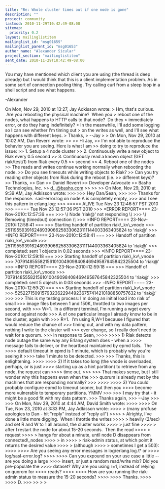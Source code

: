 ```yaml
---
title: "Re: Whole cluster times out if one node is gone"
description: ""
project: community
lastmod: 2010-11-29T10:42:49-08:00
sitemap:
  priority: 0.2
layout: mailinglistitem
mailinglist_id: "msg01659"
mailinglist_parent_id: "msg01653"
author_name: "Alexander Sicular"
project_section: "mailinglistitem"
sent_date: 2010-11-29T10:42:49-08:00
---
```



You may have mentioned which client you are using (the thread is deep
already) but I would think that this is a client implementation
problem. As in some sort of connection pooling thing. Try calling curl
from a sleep loop in a shell script and see what happens.

-Alexander

On Mon, Nov 29, 2010 at 13:27, Jay Adkisson  wrote:
&gt; Hm, that's curious.  Are you rebooting the physical machine?  When you
&gt; reboot one of the nodes, what happens to HTTP calls to that node?  Do they
&gt; immediately error, or do they hang indefinitely?
&gt; In the meanwhile, I'll add some logging so I can see whether I'm timing out
&gt; on the writes as well, and I'll see what happens with different keys.
&gt; Thanks,
&gt; --Jay
&gt;
&gt; On Mon, Nov 29, 2010 at 10:02 AM, Dan Reverri  wrote:
&gt;&gt;
&gt;&gt; Hi Jay,
&gt;&gt; I'm not able to reproduce the behavior you are seeing. Here is what I am
&gt;&gt; doing to try to reproduce the issue:
&gt;&gt; 1. Setup a 4 node cluster
&gt;&gt; 2. Continuously write a new object to Riak every 0.5 second
&gt;&gt; 3. Continuously read a known object (GET riak/test/1) from Riak every 0.5
&gt;&gt; second
&gt;&gt; 4. Reboot one of the nodes
&gt;&gt; The reads and writes continue working normally when rebooting the node.
&gt;&gt; Do you see timeouts while writing objects to Riak?
&gt;&gt; Can you try reading other objects from Riak during the reboot (i.e.
&gt;&gt; different keys)?
&gt;&gt; Thanks,
&gt;&gt; Dan
&gt;&gt; Daniel Reverri
&gt;&gt; Developer Advocate
&gt;&gt; Basho Technologies, Inc.
&gt;&gt; d...@basho.com
&gt;&gt;
&gt;&gt;
&gt;&gt; On Mon, Nov 29, 2010 at 9:39 AM, Jay Adkisson  wrote:
&gt;&gt;&gt;
&gt;&gt;&gt; Hey Dan/Sean,
&gt;&gt;&gt;
&gt;&gt;&gt; Thanks for the response.  sasl-error.log on node A is completely empty,
&gt;&gt;&gt; and I see this pattern in erlang.log:
&gt;&gt;&gt; ===== ALIVE Tue Nov 23 12:46:57 PST 2010
&gt;&gt;&gt; ===== Tue Nov 23 12:57:36 PST 2010
&gt;&gt;&gt; =ERROR REPORT==== 23-Nov-2010::12:57:36 ===
&gt;&gt;&gt; \\*\\* Node 'riak@' not responding \\*\\*
&gt;&gt;&gt; \\*\\* Removing (timedout) connection \\*\\*
&gt;&gt;&gt; =INFO REPORT==== 23-Nov-2010::12:58:41 ===
&gt;&gt;&gt; Starting handoff of partition riak\\_kv\\_vnode
&gt;&gt;&gt; 251195593916248939066258330623111144003363405824 to 'riak@'
&gt;&gt;&gt; =INFO REPORT==== 23-Nov-2010::12:58:41 ===
&gt;&gt;&gt; Handoff of partition riak\\_kv\\_vnode
&gt;&gt;&gt; 251195593916248939066258330623111144003363405824 to 'riak@'
&gt;&gt;&gt; completed: sent 1 objects in 0.02 seconds
&gt;&gt;&gt; =INFO REPORT==== 23-Nov-2010::12:59:18 ===
&gt;&gt;&gt; Starting handoff of partition riak\\_kv\\_vnode
&gt;&gt;&gt; 707914855582156101004909840846949587645842325504 to 'riak@'
&gt;&gt;&gt; =INFO REPORT==== 23-Nov-2010::12:59:18 ===
&gt;&gt;&gt; Handoff of partition riak\\_kv\\_vnode
&gt;&gt;&gt; 707914855582156101004909840846949587645842325504 to 'riak@'
&gt;&gt;&gt; completed: sent 5 objects in 0.03 seconds
&gt;&gt;&gt; =INFO REPORT==== 23-Nov-2010::12:59:20 ===
&gt;&gt;&gt; Starting handoff of partition riak\\_kv\\_vnode
&gt;&gt;&gt; 525227150915793236229449236757414210188850757632 to 'riak@'
&gt;&gt;&gt; 
&gt;&gt;&gt; This is my testing process: I'm doing an initial load into riak of small
&gt;&gt;&gt; image files between 1 and 150K, throttled to two images per second, with
&gt;&gt;&gt; W=1.  In a different terminal, I'm running a wget every second against node
&gt;&gt;&gt; A of one particular image I already know to be in the cluster, again with
&gt;&gt;&gt; R=1.  I'm using R,W=1 because I figured that would reduce the chance of
&gt;&gt;&gt; timing out, and with my data pattern, nothing I write to the cluster will
&gt;&gt;&gt; ever change, so I really don't need to wait for a quorum.
&gt;&gt;&gt; In response to Sean,
&gt;&gt;&gt;&gt;
&gt;&gt;&gt;&gt; 1) Riak detects node outage the same way any Erlang system does - when a
&gt;&gt;&gt;&gt; message fails to deliver, or the heartbeat maintained by epmd fails.  The
&gt;&gt;&gt;&gt; default timeout in epmd is 1 minute, which is probably why you're seeing it
&gt;&gt;&gt;&gt; take 1 minute to be detected.
&gt;&gt;&gt;
&gt;&gt;&gt; Thanks, this is enlightening.
&gt;&gt;&gt;&gt;
&gt;&gt;&gt;&gt; 2) If it takes too long (the vnode is overloaded, perhaps, or is just
&gt;&gt;&gt;&gt; starting up as a hint partition) to retrieve from any node, the request can
&gt;&gt;&gt;&gt; time out.
&gt;&gt;&gt;
&gt;&gt;&gt; That makes sense, but I still wonder why this happens even when the
&gt;&gt;&gt; quorum is already met by the machines that are responding normally?
&gt;&gt;&gt;
&gt;&gt;&gt;&gt;
&gt;&gt;&gt;&gt; 3) You could probably configure epmd to timeout sooner, but then you
&gt;&gt;&gt;&gt; become more vulnerable to temporary partitions. YMMV
&gt;&gt;&gt;
&gt;&gt;&gt; I may try that - it might be a good fit with my data pattern.
&gt;&gt;&gt; Thanks again,
&gt;&gt;&gt; --Jay
&gt;&gt;&gt;
&gt;&gt;&gt; On Mon, Nov 29, 2010 at 4:44 AM, David Smith  wrote:
&gt;&gt;&gt;&gt;
&gt;&gt;&gt;&gt; On Tue, Nov 23, 2010 at 3:33 PM, Jay Adkisson  wrote:
&gt;&gt;&gt;&gt; &gt; (many profuse apologies to Dan - hit "reply" instead of "reply all")
&gt;&gt;&gt;&gt; &gt; Alrighty, I've done a little more digging.  When I throttle the writes
&gt;&gt;&gt;&gt; &gt; heavily (2/sec) and set R and W to 1 all around, the cluster works
&gt;&gt;&gt;&gt; &gt; just fine
&gt;&gt;&gt;&gt; &gt; after I restart the node for about 15-20 seconds.  Then the read
&gt;&gt;&gt;&gt; &gt; request
&gt;&gt;&gt;&gt; &gt; hangs for about a minute, until node D disappears from connected\\_nodes
&gt;&gt;&gt;&gt; &gt; in
&gt;&gt;&gt;&gt; &gt; riak-admin status, at which point it returns the desired value
&gt;&gt;&gt;&gt; &gt; (although
&gt;&gt;&gt;&gt; &gt; sometimes I get a 503):
&gt;&gt;&gt;&gt;
&gt;&gt;&gt;&gt; Are you seeing any error messages in log/erlang.log.\\* or
&gt;&gt;&gt;&gt; log/sasl-error.log?
&gt;&gt;&gt;&gt;
&gt;&gt;&gt;&gt; Can you expound on your use case a little -- are you doing a large
&gt;&gt;&gt;&gt; insert, or just a random read/write mix? Did you pre-populate the
&gt;&gt;&gt;&gt; dataset? Why are you using r=1, instead of relying on quorom for
&gt;&gt;&gt;&gt; reads?
&gt;&gt;&gt;&gt;
&gt;&gt;&gt;&gt; How are you running the riak-admin status to measure the 15-20 seconds?
&gt;&gt;&gt;&gt;
&gt;&gt;&gt;&gt; Thanks.
&gt;&gt;&gt;&gt;
&gt;&gt;&gt;&gt; D.
&gt;&gt;&gt;
&gt;&gt;
&gt;
&gt;

